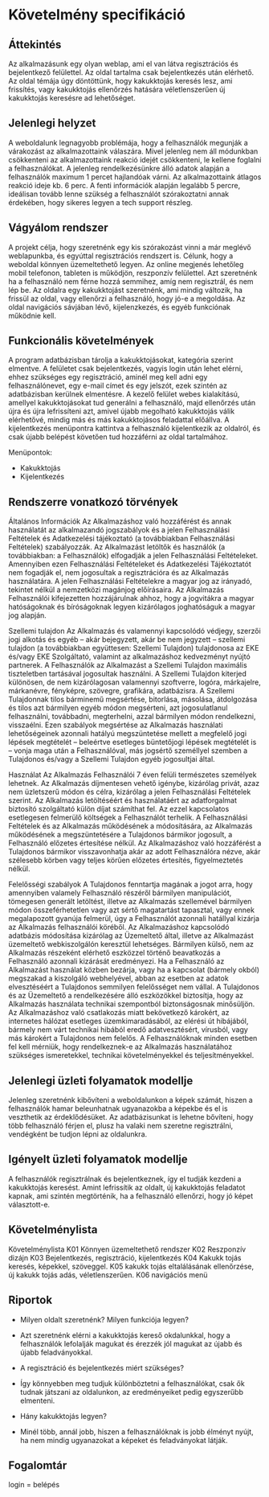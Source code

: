 # Követelmény specifikáció

## Áttekintés

Az alkalmazásunk egy olyan weblap, ami el van látva regisztrációs és bejelentkező felülettel. Az oldal tartalma csak bejelentkezés után elérhető. Az oldal témája úgy döntöttünk, hogy kakukktojás keresés lesz, ami frissítés, vagy kakukktojás ellenőrzés hatására véletlenszerűen új kakukktojás keresésre ad lehetőséget. 

## Jelenlegi helyzet

A weboldalunk legnagyobb problémája, hogy a felhasználók megunják a várakozást az alkalmazottaink válaszára. Mivel jelenleg nem áll módunkban csökkenteni az alkalmazottaink reakció idejét csökkenteni, le kellene foglalni a felhasználókat. A jelenleg rendelkezésünkre álló adatok alapján a felhasználók maximum 1 percet hajlandóak várni. Az alkalmazottaink átlagos reakció ideje kb. 6 perc. A fenti információk alapján legalább 5 percre, ideálisan tovább lenne szükség a felhasználót szórakoztatni annak érdekében, hogy sikeres legyen a tech support részleg.

## Vágyálom rendszer

A projekt célja, hogy szeretnénk egy kis szórakozást vinni a már meglévő weblapunkba, és egyúttal regisztrációs rendszert is. Célunk, hogy a weboldal könnyen üzemeltethető legyen. Az online megjenés lehetőleg mobil telefonon, tableten is működjön, reszponzív felülettel. Azt szeretnénk ha a felhasználó nem férne hozzá semmihez, amíg nem regisztrál, és nem lép be. Az oldalra egy kakukktojást szeretnénk, ami mindig változik, ha frissül az oldal, vagy ellenőrzi a felhasználó, hogy jó-e a megoldása. Az oldal navigációs sávjában lévő, kijelenzkezés, és egyéb funkciónak működnie kell.

## Funkcionális követelmények

A program adatbázisban tárolja a kakukktojásokat, kategória szerint elmentve. A felületet csak bejelentkezés, vagyis login után lehet elérni, ehhez szükséges egy regisztráció, aminél meg kell adni egy felhasználónevet, egy e-mail címet és egy jelszót, ezek szintén az adatbázisban kerülnek elmentésre. A kezelő felület webes kialakítású, amellyel kakukktojásokat tud generálni a felhasználó, majd ellenőrzés után újra és újra lefrissíteni azt, amivel újabb megolható kakukktojás válik elérhetővé, mindig más és más kakukktojásos feladattal előállva. A kijelentkezés menüpontra kattintva a felhasználó kijelentkezik az oldalról, és csak újabb belépést követően tud hozzáférni az oldal tartalmához.

Menüpontok:
- Kakukktojás
- Kijelentkezés

## Rendszerre vonatkozó törvények 

Általános Információk Az Alkalmazáshoz való hozzáférést és annak használatát az alkalmazandó jogszabályok és a jelen Felhasználási Feltételek és Adatkezelési tájékoztató (a továbbiakban Felhasználási Feltételek) szabályozzák. Az Alkalmazást letöltők és használók (a továbbiakban: a Felhasználók) elfogadják a jelen Felhasználási Feltételeket. Amennyiben ezen Felhasználási Feltételeket és Adatkezelési Tájékoztatót nem fogadják el, nem jogosultak a regisztrációra és az Alkalmazás használatára. A jelen Felhasználási Feltételekre a magyar jog az irányadó, tekintet nélkül a nemzetközi magánjog előírásaira. Az Alkalmazás Felhasználói kifejezetten hozzájárulnak ahhoz, hogy a jogvitákra a magyar hatóságoknak és bíróságoknak legyen kizárólagos joghatóságuk a magyar jog alapján.

Szellemi tulajdon Az Alkalmazás és valamennyi kapcsolódó védjegy, szerzői jogi alkotás és egyéb – akár bejegyzett, akár be nem jegyzett – szellemi tulajdon (a továbbiakban együttesen: Szellemi Tulajdon) tulajdonosa az EKE és/vagy EKE Szolgáltató, valamint az alkalmazáshoz kedvezményt nyújtó partnerek. A Felhasználók az Alkalmazást a Szellemi Tulajdon maximális tiszteletben tartásával jogosultak használni. A Szellemi Tulajdon kiterjed különösen, de nem kizárólagosan valamennyi szoftverre, logóra, márkajelre, márkanévre, fényképre, szövegre, grafikára, adatbázisra. A Szellemi Tulajdonnak tilos bárminemű megsértése, bitorlása, másolása, átdolgozása és tilos azt bármilyen egyéb módon megsérteni, azt jogosulatlanul felhasználni, továbbadni, megterhelni, azzal bármilyen módon rendelkezni, visszaélni. Ezen szabályok megsértése az Alkalmazás használati lehetőségeinek azonnali hatályú megszüntetése mellett a megfelelő jogi lépések megtételét – beleértve esetleges büntetőjogi lépések megtételét is – vonja maga után a Felhasználóval, más jogsértő személlyel szemben a Tulajdonos és/vagy a Szellemi Tulajdon egyéb jogosultjai által.

Használat Az Alkalmazás Felhasználói 7 éven felüli természetes személyek lehetnek. Az Alkalmazás díjmentesen vehető igénybe, kizárólag privát, azaz nem üzletszerű módon és célra, kizárólag a jelen Felhasználási Feltételek szerint. Az Alkalmazás letöltéséért és használatáért az adatforgalmat biztosító szolgáltató külön díjat számíthat fel. Az ezzel kapcsolatos esetlegesen felmerülő költségek a Felhasználót terhelik. A Felhasználási Feltételek és az Alkalmazás működésének a módosítására, az Alkalmazás működésének a megszüntetésére a Tulajdonos bármikor jogosult, a Felhasználó előzetes értesítése nélkül. Az Alkalmazáshoz való hozzáférést a Tulajdonos bármikor visszavonhatja akár az adott Felhasználóra nézve, akár szélesebb körben vagy teljes körűen előzetes értesítés, figyelmeztetés nélkül.

Felelősségi szabályok A Tulajdonos fenntartja magának a jogot arra, hogy amennyiben valamely Felhasználó részéről bármilyen manipulációt, tömegesen generált letöltést, illetve az Alkalmazás szellemével bármilyen módon összeférhetetlen vagy azt sértő magatartást tapasztal, vagy ennek megalapozott gyanúja felmerül, úgy a Felhasználót azonnali hatállyal kizárja az Alkalmazás felhasználói köréből. Az Alkalmazáshoz kapcsolódó adatbázis módosítása kizárólag az Üzemeltető által, illetve az Alkalmazást üzemeltető webkiszolgálón keresztül lehetséges. Bármilyen külső, nem az Alkalmazás részeként elérhető eszközzel történő beavatkozás a Felhasználó azonnali kizárását eredményezi. Ha a Felhasználó az Alkalmazást használat közben bezárja, vagy ha a kapcsolat (bármely okból) megszakad a kiszolgáló webhelyével, abban az esetben az adatok elvesztéséért a Tulajdonos semmilyen felelősséget nem vállal. A Tulajdonos és az Üzemeltető a rendelkezésére álló eszközökkel biztosítja, hogy az Alkalmazás használata technikai szempontból biztonságosnak minősüljön. Az Alkalmazáshoz való csatlakozás miatt bekövetkező károkért, az internetes hálózat esetleges üzemkimaradásából, az elérési út hibájából, bármely nem várt technikai hibából eredő adatvesztésért, vírusból, vagy más károkért a Tulajdonos nem felelős. A Felhasználóknak minden esetben fel kell mérniük, hogy rendelkeznek-e az Alkalmazás használatához szükséges ismeretekkel, technikai követelményekkel és teljesítményekkel.

## Jelenlegi üzleti folyamatok modellje

Jelenleg szeretnénk kibővíteni a weboldalunkon a képek számát, hiszen a felhasználók hamar beleunhatnak ugyanazokba a képekbe és el is veszthetik az érdeklődésüket. Az adatbázisunkat is lehetne bővíteni, hogy több felhasználó férjen el, plusz ha valaki nem szeretne regisztrálni, vendégként be tudjon lépni az oldalunkra.

## Igényelt üzleti folyamatok modellje

A felhasználók regisztrálnak és bejelentkeznek, így el tudják kezdeni a kakukktojás keresést. Amint lefrissítik az oldalt, új kakukktojás feladatot kapnak, ami szintén megtörténik, ha a felhasználó ellenőrzi, hogy jó képet választott-e.

## Követelménylista

Követelménylista K01 Könnyen üzemeltethető rendszer K02 Reszponzív dizájn K03 Bejelentkezés, regisztráció, kijelentkezés K04 Kakukk tojás keresés, képekkel, szöveggel. K05 kakukk tojás eltalálásának ellenőrzése, új kakukk tojás adás, véletlenszerűen. K06 navigációs menü

## Riportok

- Milyen oldalt szeretnénk? Milyen funkciója legyen?
- Azt szeretnénk elérni a kakukktojás kereső okdalunkkal, hogy a felhasználók lefolalják magukat és érezzék jól magukat az újabb és újabb feladványokkal.

- A regisztráció és bejelentkezés miért szükséges?
- Így könnyebben meg tudjuk különböztetni a felhasználókat, csak ők tudnak játszani az oldalunkon, az eredményeiket pedig egyszerűbb elmenteni.

- Hány kakukktojás legyen?
- Minél több, annál jobb, hiszen a felhasználóknak is jobb élményt nyújt, ha nem mindig ugyanazokat a képeket és feladványokat látják.

## Fogalomtár

login = belépés